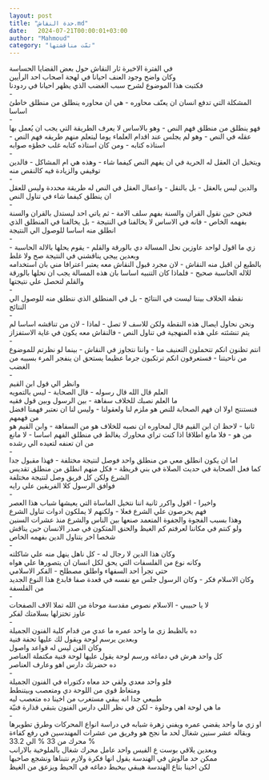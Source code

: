 ```yaml
---
layout: post
title: "حدة النقاش.md"
date:   2024-07-21T00:00:01+03:00
author: "Mahmoud"
category: "تمّت مناقشتها"
---
```

في الفترة الاخيرة ثار النقاش حول بعض القضايا
الحساسة\
وكان واضح وجود العنف احيانا في لهجة اصحاب احد
الرأيين\
فكتبت هذا الموضوع لشرح سبب الغضب الذي يظهر احيانا في
ردودنا\
-\
المشكلة التي تدفع انسان ان يعنّف محاوره - هي ان محاوره
ينطلق من منطلق خاطئ اساسا\
-\
فهو ينطلق من منطلق فهم النص - وهو بالاساس لا يعرف
الطريقة التي يجب ان يُعمل بها عقله في النص - وهو لم يجلس عند اقدام
العلماء يوما ليتعلم منهم طريقه فهم النص - استاذه كتابه - ومن كان استاذه
كتابه غلب خطؤه صوابه\
-\
ويتخيل ان العقل له الحرية في ان يفهم النص كيفما شاء -
وهذه هي ام المشاكل - فالدين توقيفي والزيادة فيه كالنقص منه\
-\
والدين ليس بالعقل - بل بالنقل - واعمال العقل في النص له
طريقة محددة وليس للعقل ان ينطلق كيفما شاء في تناول النص\
-\
فنحن حين نقول القران والسنة بفهم سلف الامة - ثم ياتي احد
ليستدل بالقران والسنة بفهمه الخاص - فانه في الاساس لا يخالفنا في
النتيجة - بل يخالفنا في المنطلق الذي انطلق منه اساسا للوصول الي
النتيجة\
-\
زي ما اقول لواحد عاوزين نحل المسالة دي بالورقة والقلم -
يقوم يحلها بالالة الحاسبة - وبعدين ييجي يناقشني في النتيجة صح ولا
غلط\
بالطبع لن اقبل منه النقاش - لان مجرد قبول النقاش معه
يعتبر اعترافا مني بان استخدامه للاله الحاسبة صحيح - فلماذا كان التنبيه
اساسا بان هذه المسالة يجب ان تحلها بالورقة والقلم لتحصل علي
نتيجتها\
-\
نقطة الخلاف بيننا ليست في النتائج - بل في المنطلق الذي
ننطلق منه للوصول الي النتائج\
-\
ونحن نحاول ايصال هذه النقطة ولكن للاسف لا تصل - لماذا -
لان من تناقشه اساسا لم يتم تنشئته علي هذه المنهجية في تناول النص -
فالنقاش معه يكون في غاية الاستفزاز\
-\
انتم تظنون انكم تتحملون التعنيف منا - واننا نتجاوز في
النقاش - بينما لو نظرتم للموضوع من ناحيتنا - فستعرفون انكم ترتكبون جرما
عظيما يستحق ان ينفجر المرء بسببه من الغضب\
-\
وانظر الي قول ابن القيم\
العلم قال الله قال رسوله - قال الصحابة - ليس
بالتمويه\
ما العلم نصبك للخلاف سفاهة - بين الرسول وبين قول
فقيه\
فنستنتج اولا ان فهم الصحابة للنص هو ملزم لنا ولعقولنا -
وليس لنا ان نعتبر فهمنا افضل من فهمهم\
ثانيا - لاحظ ان ابن القيم قال لمحاوره ان نصبه للخلاف هو
من السفاهة - وابن القيم هو من هو - فلا مانع
اطلاقا اذا كنت تراي محاورك يغالط في منطلق الفهم اساسا - لا مانع من ان
تعنفه لتعيده الي رشده\
-\
اما ان يكون انطلق معي من منطلق واحد فوصل لنتيجة مختلفة -
فهذا مقبول جدا\
كما فعل الصحابة في حديث الصلاة في بني قريظة - فكل منهم
انطلق من منطلق تقديس الشرع ولكن كل فريق وصل لنتيجة مختلفة\
فوافق الرسول كلا الفريقين علي رايه\
-\
واخيرا - اقول واكرر ثانية اننا نتخيل الماساة التي يعيشها
شباب هذا العصر\
فهم يحرصون علي الشرع فعلا - ولكنهم لا يملكون ادوات تناول
الشرع\
وهذا بسبب الفجوة والجفوة المتعمد صنعها بين الناس والشرع
منذ عشرات السنين\
ولو كنتم في مكاننا لعرفتم كم الغيظ والحنق المتكون في صدر
الانسان حين يناقش شخصا اخر يتناول الدين بفهمه الخاص\
-\
وكان هذا الدين لا رجال له - كل ناهل ينهل منه علي
شاكلته\
وكانه نوع من الفلسفات التي يحق لكل انسان ان يتصورها علي
هواه\
حتي تجرأ احد السفهاء واطلق مصطلح - الفكر
الاسلامي\
وكان الاسلام فكر - وكان الرسول جلس مع نفسه في قعدة صفا
فابدع هذا النوع الجديد من الفلسفة\
-\
لا يا حبيبي - الاسلام نصوص مقدسة موحاة من الله تملا الاف
الصفحات\
عاوز تختزلها بسلامتك لفكر\
-\
ده بالظبط زي ما واحد عمره ما عدي من قدام كلية الفنون
الجميلة\
وبعدين يرسم لوحة ويقول لك عليها تحفة فنية\
وكان الفن ليس له قواعد واصول\
كل واحد هرش في دماغه ورسم لوحة يقول عليها لوحة فنية
مكتملة العناصر\
ده حضرتك دارس اهو وعارف العناصر\
-\
فلو واحد معدي ولقي حد معاه دكتوراه في الفنون
الجميلة\
ومتغاظ قوي من اللوحة دي ومتعصب وبيتنطط\
طبيعي جدا انه يبقي مستغرب من اخينا ده متعصب ليه\
ما هي لوحة اهي وحلوة - لكن في نظر اللي دارس الفنون بتبقي
قذارة فنيّة\
-\
او زي ما واحد يقضي عمره ويفني زهرة شبابه في دراسة انواع
المحركات وطرق تطويرها\
وبقاله عشر سنين شغال لحد ما نجح هو وفريق من عشرات
المهندسين في رفع كفاءة محرك من 33 % الي 33.2 %\
وبعدين يلاقي بوست ع الفيس واحد عامل محرك شغال بالملوخية
بالارانب\
ممكن حد مالوش في الهندسة يقول انها فكرة ولازم نتبناها
ونشجع صاحبها\
لكن اخينا بتاع الهندسة هيبقي بيخبط دماغه في الحيط ويزعق
من الغيظ
